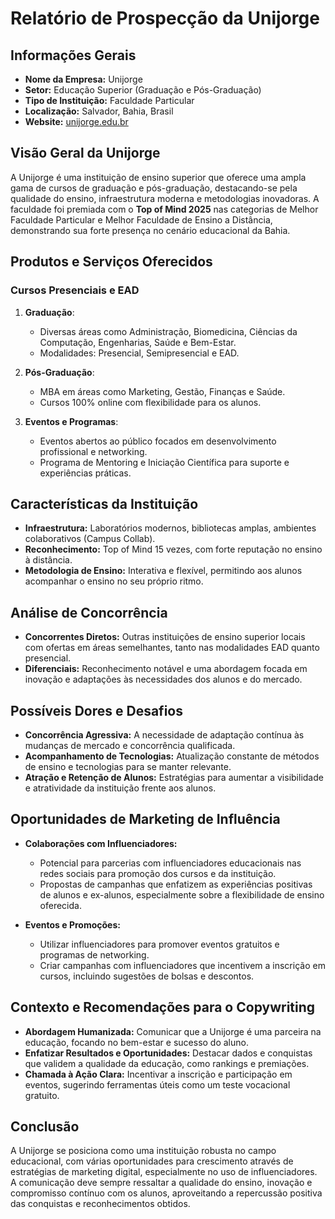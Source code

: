 # Relatório de Prospecção da Unijorge 

## Informações Gerais
- **Nome da Empresa:** Unijorge
- **Setor:** Educação Superior (Graduação e Pós-Graduação)
- **Tipo de Instituição:** Faculdade Particular
- **Localização:** Salvador, Bahia, Brasil
- **Website:** [unijorge.edu.br](https://www.unijorge.edu.br)

## Visão Geral da Unijorge
A Unijorge é uma instituição de ensino superior que oferece uma ampla gama de cursos de graduação e pós-graduação, destacando-se pela qualidade do ensino, infraestrutura moderna e metodologias inovadoras. A faculdade foi premiada com o **Top of Mind 2025** nas categorias de Melhor Faculdade Particular e Melhor Faculdade de Ensino a Distância, demonstrando sua forte presença no cenário educacional da Bahia.

## Produtos e Serviços Oferecidos
### Cursos Presenciais e EAD
1. **Graduação**: 
   - Diversas áreas como Administração, Biomedicina, Ciências da Computação, Engenharias, Saúde e Bem-Estar.
   - Modalidades: Presencial, Semipresencial e EAD.
   
2. **Pós-Graduação**: 
   - MBA em áreas como Marketing, Gestão, Finanças e Saúde.
   - Cursos 100% online com flexibilidade para os alunos.
   
3. **Eventos e Programas**: 
   - Eventos abertos ao público focados em desenvolvimento profissional e networking.
   - Programa de Mentoring e Iniciação Científica para suporte e experiências práticas.

## Características da Instituição
- **Infraestrutura:** Laboratórios modernos, bibliotecas amplas, ambientes colaborativos (Campus Collab).
- **Reconhecimento:** Top of Mind 15 vezes, com forte reputação no ensino à distância.
- **Metodologia de Ensino:** Interativa e flexível, permitindo aos alunos acompanhar o ensino no seu próprio ritmo.

## Análise de Concorrência
- **Concorrentes Diretos:** Outras instituições de ensino superior locais com ofertas em áreas semelhantes, tanto nas modalidades EAD quanto presencial.
- **Diferenciais:** Reconhecimento notável e uma abordagem focada em inovação e adaptações às necessidades dos alunos e do mercado.

## Possíveis Dores e Desafios
- **Concorrência Agressiva:** A necessidade de adaptação contínua às mudanças de mercado e concorrência qualificada.
- **Acompanhamento de Tecnologias:** Atualização constante de métodos de ensino e tecnologias para se manter relevante.
- **Atração e Retenção de Alunos:** Estratégias para aumentar a visibilidade e atratividade da instituição frente aos alunos.

## Oportunidades de Marketing de Influência
- **Colaborações com Influenciadores:**
  - Potencial para parcerias com influenciadores educacionais nas redes sociais para promoção dos cursos e da instituição.
  - Propostas de campanhas que enfatizem as experiências positivas de alunos e ex-alunos, especialmente sobre a flexibilidade de ensino oferecida.
  
- **Eventos e Promoções:**
  - Utilizar influenciadores para promover eventos gratuitos e programas de networking.
  - Criar campanhas com influenciadores que incentivem a inscrição em cursos, incluindo sugestões de bolsas e descontos.

## Contexto e Recomendações para o Copywriting
- **Abordagem Humanizada:** Comunicar que a Unijorge é uma parceira na educação, focando no bem-estar e sucesso do aluno.
- **Enfatizar Resultados e Oportunidades:** Destacar dados e conquistas que validem a qualidade da educação, como rankings e premiações.
- **Chamada à Ação Clara:** Incentivar a inscrição e participação em eventos, sugerindo ferramentas úteis como um teste vocacional gratuito.

## Conclusão
A Unijorge se posiciona como uma instituição robusta no campo educacional, com várias oportunidades para crescimento através de estratégias de marketing digital, especialmente no uso de influenciadores. A comunicação deve sempre ressaltar a qualidade do ensino, inovação e compromisso contínuo com os alunos, aproveitando a repercussão positiva das conquistas e reconhecimentos obtidos.